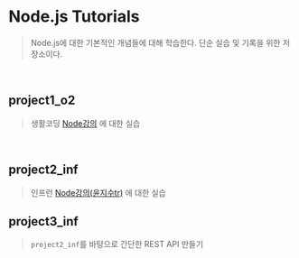 # Node.js Tutorials

> Node.js에 대한 기본적인 개념들에 대해 학습한다. 단순 실습 및 기록을 위한 저장소이다.

<br/>

## project1_o2

> 생활코딩 [Node강의](https://www.opentutorials.org/course/2136) 에 대한 실습

<br/>

## project2_inf

> 인프런 [Node강의(윤지수tr)](https://www.inflearn.com/course/node-js-%EC%9B%B9%EA%B0%9C%EB%B0%9C) 에 대한 실습

## project3_inf

> `project2_inf`를 바탕으로 간단한 REST API 만들기

